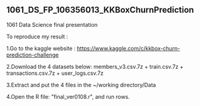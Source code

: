 ## 1061_DS_FP_106356013_KKBoxChurnPrediction
1061 Data Science final presentation 

To reproduce my result :

1.Go to the kaggle website :
https://www.kaggle.com/c/kkbox-churn-prediction-challenge

2.Download the 4 datasets below:
members_v3.csv.7z +
train.csv.7z +
transactions.csv.7z +
user_logs.csv.7z

3.Extract and put the 4 files in the ~/working directory/Data
  
4.Open the R file: "final_ver0108.r", and run rows.


